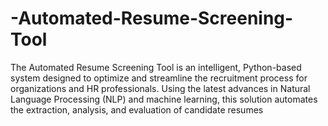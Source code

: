 # -Automated-Resume-Screening-Tool
The Automated Resume Screening Tool is an intelligent, Python-based system designed to optimize and streamline the recruitment process for organizations and HR professionals. Using the latest advances in Natural Language Processing (NLP) and machine learning, this solution automates the extraction, analysis, and evaluation of candidate resumes
